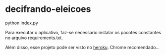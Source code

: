 # decifrando-eleicoes

python index.py

Para executar o aplicativo, faz-se necessario instalar os pacotes constantes no arquivo requirements.txt. 

Além disso, esse projeto pode ser visto no [heroku](http://decifrando-eleicoes.herokuapp.com/). Chrome recomendado...
